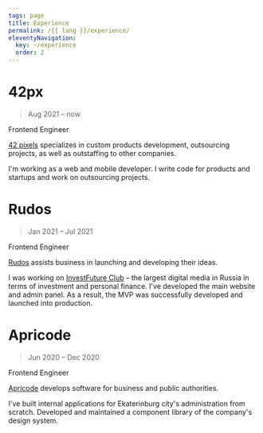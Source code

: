 ```yaml
---
tags: page
title: Experience
permalink: /{{ lang }}/experience/
eleventyNavigation:
  key: ~/experience
  order: 2
---
```


# 42px

> Aug 2021 – now

Frontend Engineer

[42 pixels](https://42px.ru/) specializes in custom products development, outsourcing projects, as well as outstaffing to other companies.

I'm working as a web and mobile developer. I write code for products and startups and work on outsourcing projects.

# Rudos

> Jan 2021 – Jul 2021

Frontend Engineer

[Rudos](https://rudos.tech/) assists business in launching and developing their ideas.

I was working on [InvestFuture Club](https://plus.investfuture.club/) – the largest digital media in Russia in terms of investment and personal finance. I've developed the main website and admin panel. As a result, the MVP was successfully developed and launched into production.

# Apricode

> Jun 2020 – Dec 2020

Frontend Engineer

[Apricode](https://apri-code.ru/) develops software for business and public authorities.

I've built internal applications for Ekaterinburg city's administration from scratch. Developed and maintained a component library of the company's design system.

